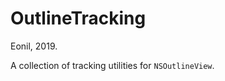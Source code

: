 OutlineTracking
============
Eonil, 2019.

A collection of tracking utilities for `NSOutlineView`.

